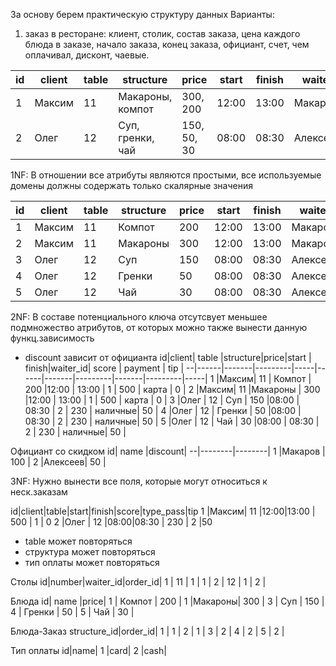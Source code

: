 За основу берем практическую структуру данных
Варианты:
1) заказ в ресторане: клиент, столик, состав заказа, цена каждого блюда в
заказе, начало заказа, конец заказа, официант, счет, чем оплачивал, дисконт,
чаевые.

id|client| table |    structure    |   price   |start | finish| waiter  | score | payment | discount | tip |
--|------|-------|-----------------|-----------|------|-------|---------|-------|---------|----------|-----|
1 |Максим|  11   |Макароны, компот |300, 200   |12:00 | 13:00 | Макаров |   500 | карта   |    0     | 0   |
2 |Олег  |  12   |Суп, гренки, чай |150, 50, 30|08:00 | 08:30 | Алексеев|   230 | наличные|    100   | 50  |


1NF:
В отношении все атрибуты являются простыми, все используемые домены должны содержать только скалярные значения

id|client| table |structure|price|start | finish| waiter  | score | payment | discount | tip |
--|------|-------|---------|-----|------|-------|---------|-------|---------|----------|-----|
1 |Максим|  11   | Компот  | 200 |12:00 | 13:00 | Макаров |   200 | карта   |    0     | 0   |
2 |Максим|  11   |Макароны | 300 |12:00 | 13:00 | Макаров |   300 | карта   |    0     | 0   |
3 |Олег  |  12   |   Суп   | 150 |08:00 | 08:30 | Алексеев|   150 | наличные|    100   | 50  |
4 |Олег  |  12   | Гренки  |  50 |08:00 | 08:30 | Алексеев|    50 | наличные|    100   | 50  |
5 |Олег  |  12   |  Чай    |  30 |08:00 | 08:30 | Алексеев|    30 | наличные|    100   | 50  |

2NF:
В составе потенциального ключа отсутсвует меньшее подмножество атрибутов, от которых можно также вынести данную функц.зависимость

* discount зависит от официанта
id|client| table |structure|price|start | finish|waiter_id| score | payment | tip |
--|------|-------|---------|-----|------|-------|---------|-------|---------|-----|
1 |Максим|  11   | Компот  | 200 |12:00 | 13:00 |    1    |   500 | карта   | 0   |
2 |Максим|  11   |Макароны | 300 |12:00 | 13:00 |    1    |   500 | карта   | 0   |
3 |Олег  |  12   |   Суп   | 150 |08:00 | 08:30 |    2    |   230 | наличные| 50  |
4 |Олег  |  12   | Гренки  |  50 |08:00 | 08:30 |    2    |   230 | наличные| 50  |
5 |Олег  |  12   |  Чай    |  30 |08:00 | 08:30 |    2    |   230 | наличные| 50  |

Официант со скидком
id|  name  |discount|
--|--------|--------|
1 |Макаров |   100  |
2 |Алексеев|    50  |

3NF:
Нужно вынести все поля, которые могут относиться к неск.заказам

id|client|table|start|finish|score|type_pass|tip
1 |Максим| 11  |12:00|13:00 | 500 |   1     | 0
2 |Олег  | 12  |08:00|08:30 | 230 |   2     |50

* table может повторяться
* структура может повторяться
* тип оплаты может повторяться

Столы
id|number|waiter_id|order_id|
1 |  11  |   1     |   1    |
2 |  12  |   1     |   2    |

Блюда
id|  name  |price|
1 | Компот | 200 |
1 |Макароны| 300 |
3 |  Суп   | 150 |
4 | Гренки |  50 |
5 |  Чай   |  30 |

Блюда-Заказ
structure_id|order_id|
     1      |    1   |
     2      |    1   |
     3      |    2   |
     4      |    2   |
     5      |    2   |

Тип оплаты
id|name|
1 |card|
2 |cash|